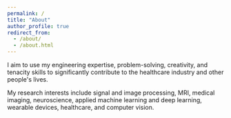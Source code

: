 ```yaml
---
permalink: /
title: "About"
author_profile: true
redirect_from: 
  - /about/
  - /about.html
---
```


I aim to use my engineering expertise, problem-solving, creativity, and tenacity skills to significantly contribute to the healthcare industry and other people's lives.

My research interests include signal and image processing, MRI, medical imaging, neuroscience, applied machine learning and deep learning, wearable devices, healthcare, and computer vision.


